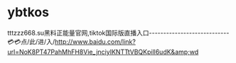 # ybtkos
tttzzz668.su黑料正能量官网,tiktok国际版直播入口----------------------------💳💳点/此/进/入/http://www.baidu.com/link?url=NoK8PT47PahMhFH8Vie_jnciyIKNTTtVBQKpill6udK&amp;wd
